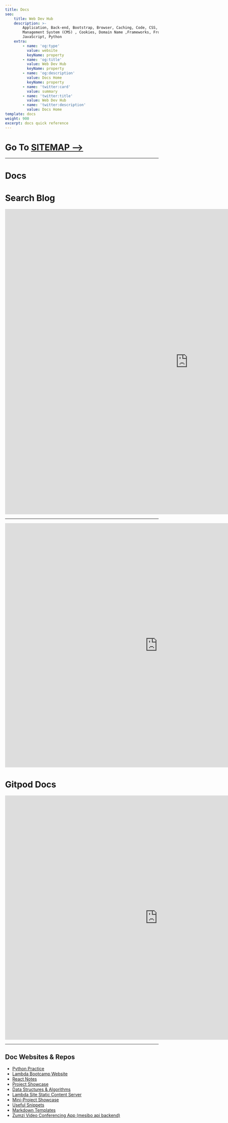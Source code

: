 ```yaml
---
title: Docs
seo:
    title: Web Dev Hub
    description: >-
        Application, Back-end, Bootstrap, Browser, Caching, Code, CSS, Content
        Management System (CMS) , Cookies, Domain Name ,Frameworks, Front-end,
        JavaScript, Python
    extra:
        - name: 'og:type'
          value: website
          keyName: property
        - name: 'og:title'
          value: Web Dev Hub
          keyName: property
        - name: 'og:description'
          value: Docs Home
          keyName: property
        - name: 'twitter:card'
          value: summary
        - name: 'twitter:title'
          value: Web Dev Hub
        - name: 'twitter:description'
          value: Docs Home
template: docs
weight: 900
excerpt: docs quick reference
---
```


# Go To [SITEMAP -->](./docs/sitemap/)

---

# Docs


<h1>Search Blog</h1>

<iframe sandbox="allow-scripts" style="resize:both; overflow:scroll;"    class="inner" src="https://random-list-of-embedable-content.vercel.app/blog-search.html#gsc.tab=0" height="1000px" width="1200px" scrolling="yes"   frameborder="yes" loading="lazy"  allowfullscreen="true"  frameborder="0" ></iframe>



---

<iframe sandbox="allow-scripts" style="resize:both; overflow:scroll;"    class="inner" src="https://docs42.netlify.app/#C:/MY-WEB-DEV/__NEW_GIT/DOCS/docs-collection" height="800px" width="1000px" scrolling="yes"   frameborder="yes" loading="lazy"  allowfullscreen="true"  frameborder="0" ></iframe>

<h1>Gitpod Docs</h1>

<iframe sandbox="allow-scripts" style="resize:both; overflow:scroll;"    class="inner" src="https://archive-42.github.io/my-docs-gitpod-html/" height="800px" width="1000px" scrolling="yes"   frameborder="yes" loading="lazy"  allowfullscreen="true"  frameborder="0" ></iframe>

---

## Doc Websites & Repos

- [Python Practice](https://github.com/bgoonz/PYTHON_PRAC)
- [Lambda Bootcamp Website](https://lambda-resources.netlify.app/)
- [React Notes](https://github.com/bgoonz/React_Notes_V3)
- [Project Showcase](https://github.com/bgoonz/Project-Showcase)
- [Data Structures & Algorithms](https://github.com/bgoonz/DS-ALGO-OFFICIAL)
- [Lambda Site Static Content Server](https://github.com/bgoonz/Lambda-Resource-Static-Assets)
- [Mini-Project Showcase](https://github.com/bgoonz/mini-project-showcase)
- [Useful Snippets](https://github.com/bgoonz/Useful-Snippets-js)
- [Markdown Templates](https://github.com/bgoonz/Markdown-Templates)
- [Zumzi Video Conferencing App (mesibo api backend)](https://github.com/bgoonz/zumzi-chat-messenger)
